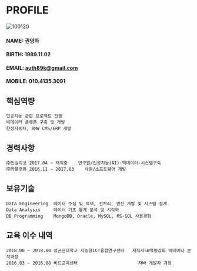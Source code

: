 # PROFILE
![100120](https://user-images.githubusercontent.com/49545717/56680155-aad19180-6701-11e9-880c-1396455f856c.jpg)
#### NAME: 권영하
#### BIRTH: 1989.11.02
#### EMAIL: auth89k@gmail.com
#### MOBILE: 010.4135.3091

## 핵심역량
```
인공지능 관련 프로젝트 진행
빅데이터 플랫폼 구축 및 개발
한성자동차, BMW CMS/ERP 개발
```
## 경력사항
```
㈜인실리코 2017.04 ~ 재직중	   연구원/인공지능(AI)·빅데이터·시스템구축
㈜카플랫폼 2016.11 ~ 2017.03    사원/소프트웨어 개발
```
## 보유기술
```
Data Engineering  데이터 수집 및 적재, 전처리, 엔진 개발 및 시스템 설계
Data Analysis     데이터 기초 통계 분석 및 시각화
DB Programming	  MongoDB, Oracle, MySQL, MS-SQL 사용경험
```

## 교육 이수 내역
```
2018.00 ~ 2018.00 성균관대학교 지능형ICT융합연구센터   재직자SW역량강화 빅데이터 분석과정
2016.03 ~ 2016.08 비트교육센터                       자바 개발자 과정

```
